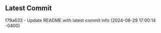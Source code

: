 
## Latest Commit
f79a633 - Update README with latest commit info (2024-08-29 17:00:14 -0400) <Yunxi-Zhou>
